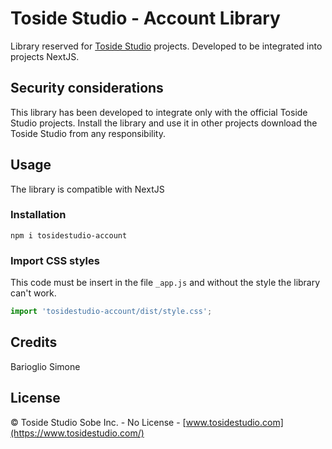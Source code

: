 Toside Studio - Account Library
=========
Library reserved for [Toside Studio](https://www.tosidestudio.com/) projects. Developed to be integrated into projects
NextJS.

Security considerations
-----------------------
This library has been developed to integrate only with the official Toside Studio projects. Install the library and use it
in other projects download the Toside Studio from any responsibility.

Usage
-----
The library is compatible with NextJS

### Installation

```
npm i tosidestudio-account
```

### Import CSS styles

This code must be insert in the file `_app.js` and without the style the library can't work.

```js
import 'tosidestudio-account/dist/style.css';
```

Credits
-------
Barioglio Simone

License
-------
&copy; Toside Studio Sobe Inc. - No License  - [www.tosidestudio.com](https://www.tosidestudio.com/)
